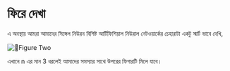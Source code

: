 # ফিরে দেখা

এ অবস্থায় আমরা আমাদের সিঙ্গেল নিউরন বিশিষ্ট আর্টিফিশিয়াল নিউরাল নেটওয়ার্কের চেহারাটা একটু স্মার্ট ভাবে দেখি,

![Figure Two](https://nuhil.files.wordpress.com/2017/05/ann-sigmoid.png?w=581&h=176)

এখানে n এর মান 3 ধরলেই আমাদের সমস্যার সাথে উপরের ফিগারটি মিলে যাবে।

